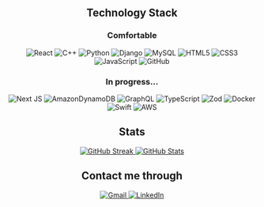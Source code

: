 <h2 align="center">Technology Stack</h2>

<h3 align="center">Comfortable</h3>
<div align="center">
 <img src="https://img.shields.io/badge/react-%2320232a.svg?style=for-the-badge&logo=react&logoColor=%2361DAFB" alt="React"/>
 <img src="https://img.shields.io/badge/c++-%2300599C.svg?style=for-the-badge&logo=c%2B%2B&logoColor=white" alt="C++"/>
 <img src="https://img.shields.io/badge/python-3670A0?style=for-the-badge&logo=python&logoColor=ffdd54" alt="Python"/>
 <img src="https://img.shields.io/badge/django-%23092E20.svg?style=for-the-badge&logo=django&logoColor=white" alt="Django"/>
 <img src="https://img.shields.io/badge/mysql-4479A1.svg?style=for-the-badge&logo=mysql&logoColor=white" alt="MySQL"/>
 <img src="https://img.shields.io/badge/html5-%23E34F26.svg?style=for-the-badge&logo=html5&logoColor=white" alt="HTML5"/>
 <img src="https://img.shields.io/badge/css3-%231572B6.svg?style=for-the-badge&logo=css3&logoColor=white" alt="CSS3"/>
 <img src="https://img.shields.io/badge/javascript-%23323330.svg?style=for-the-badge&logo=javascript&logoColor=%23F7DF1E" alt="JavaScript"/>
 <img src="https://img.shields.io/badge/github-%23121011.svg?style=for-the-badge&logo=github&logoColor=white" alt="GitHub"/>
</div>

<h3 align="center">In progress...</h3>
<div align="center">
 <img src="https://img.shields.io/badge/Next-black?style=for-the-badge&logo=next.js&logoColor=white" alt="Next JS"/>
 <img src="https://img.shields.io/badge/Amazon%20DynamoDB-4053D6?style=for-the-badge&logo=Amazon%20DynamoDB&logoColor=white" alt="AmazonDynamoDB"/>
 <img src="https://img.shields.io/badge/-GraphQL-E10098?style=for-the-badge&logo=graphql&logoColor=white" alt="GraphQL"/>
 <img src="https://img.shields.io/badge/typescript-%23007ACC.svg?style=for-the-badge&logo=typescript&logoColor=white" alt="TypeScript"/>
 <img src="https://img.shields.io/badge/zod-%233068b7.svg?style=for-the-badge&logo=zod&logoColor=white" alt="Zod"/>
 <img src="https://img.shields.io/badge/docker-%230db7ed.svg?style=for-the-badge&logo=docker&logoColor=white" alt="Docker"/>
 <img src="https://img.shields.io/badge/swift-F54A2A?style=for-the-badge&logo=swift&logoColor=white" alt="Swift"/>
 <img src="https://img.shields.io/badge/AWS-%23FF9900.svg?style=for-the-badge&logo=amazon-aws&logoColor=white" alt="AWS"/>
</div>


<h2 align="center">Stats</h2>

<!--[![Top Langs](https://github-readme-stats.vercel.app/api/top-langs/?username=Adrian-TJ&layout=donut-vertical)](https://github.com/anuraghazra/github-readme-stats)-->
<div align="center">
 <a href="https://git.io/streak-stats">
  <img src="https://streak-stats.demolab.com?user=Adrian-TJ&theme=radical&border_radius=10&card_width=600&card_height=200" alt="GitHub Streak" />
 </a>
 <a href="https://github.com/anuraghazra/github-readme-stats">
  <img src="https://github-readme-stats.vercel.app/api?username=Adrian-TJ&show_icons=true&theme=radical&border_radius=10&card_width=600&card_height=200" alt="GitHub Stats" />
 </a>
</div>

<h2 align="center">Contact me through</h2>

<div align="center">
<a href="mailto: atrevino136@gmail.com">
 <img src="https://img.shields.io/badge/Gmail-D14836?style=for-the-badge&logo=gmail&logoColor=white" alt="Gmail"/>
</a>
<a href="">
  <img src="https://img.shields.io/badge/linkedin-%230077B5.svg?style=for-the-badge&logo=linkedin&logoColor=white" alt="LinkedIn"/>
</a> 
</div>
